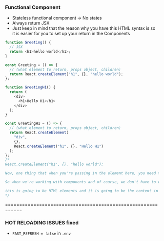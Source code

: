 ### Functional Component

- Stateless functional component -> No states
- Always return JSX
- Just keep in mind that the reason why you have this HTML syntax is so it is easier for you to set up your return in the Components

```js
function Greeting() {
  // JSX
  return <h1>hello world</h1>;
}

const Greeting = () => {
  // (what element to return, props object, children)
  return React.createElement("h1", {}, "hello world");
};

function GreetingH1() {
  return (
    <div>
      <h1>Hello H1</h1>
    </div>
  );
}

const GreetingH1 = () => {
  // (what element to return, props object, children)
  return React.createElement(
    "div",
    {},
    React.createElement("h1", {}, "Hello H1")
  );
};
/*
React.createElement("h1", {}, "hello world");

Now, one thing that when you're passing in the element here, you need to pass it in the quotation marks.

So when we're working with components and of course, we don't have to do that, but then if we're passing it into the function, we must set it up as quotation marks, because then React knows that, well,

this is going to be HTML elements and it is going to be the content in our element.
*/
```

============================================================

### HOT RELOADING ISSUES fixed

- `FAST_REFRESH = false` in `.env`
